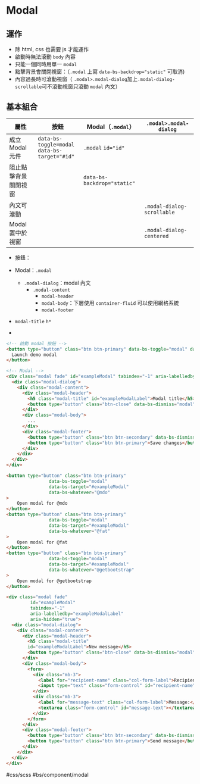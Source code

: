 # Modal


## 運作
- 除 html, css 也需要 js 才能運作
- 啟動時無法滾動 `body` 內容
- 只能一個同時用單一 `modal`
- 點擊背景會關閉視窗：（`.modal` 上寫 `data-bs-backdrop="static"` 可取消)
- 內容過長時可滾動視窗（ `.modal>.modal-dialog`加上`.modal-dialog-scrollable`可不滾動視窗只滾動 `modal` 內文）

## 基本組合

| 屬性                 | 按鈕                                              | Modal（`.modal`）           | `.modal>.modal-dialog`     |
| -------------------- | ------------------------------------------------- | --------------------------- | -------------------------- |
| 成立 Modal 元件      | `data-bs-toggle=modal`<br/>`data-bs-target="#id"` | `.modal`   `id="id"`        |
| 阻止點擊背景關閉視窗 |                                                   | `data-bs-backdrop="static"` |
| 內文可滾動           |                                                   |                             | `.modal-dialog-scrollable` |
| Modal 置中於視窗     |                                                   |                             | `.modal-dialog-centered`   |


- 按鈕：
- Modal：`.modal`
  - `.modal-dialog`：modal 內文
    - `.modal-content`
      - `modal-header`
      - `modal-body`：下層使用 `container-fluid` 可以使用網格系統
      - `modal-footer`

- `modal-title` `h*`
- 
```html
<!-- 啟動 modal 按鈕 -->
<button type="button" class="btn btn-primary" data-bs-toggle="modal" data-bs-target="#exampleModal">
  Launch demo modal
</button>

<!-- Modal -->
<div class="modal fade" id="exampleModal" tabindex="-1" aria-labelledby="exampleModalLabel" aria-hidden="true">
  <div class="modal-dialog">
    <div class="modal-content">
      <div class="modal-header">
        <h5 class="modal-title" id="exampleModalLabel">Modal title</h5>
        <button type="button" class="btn-close" data-bs-dismiss="modal" aria-label="Close"></button>
      </div>
      <div class="modal-body">
        ...
      </div>
      <div class="modal-footer">
        <button type="button" class="btn btn-secondary" data-bs-dismiss="modal">Close</button>
        <button type="button" class="btn btn-primary">Save changes</button>
      </div>
    </div>
  </div>
</div>
```

```html
<button type="button" class="btn btn-primary" 
				data-bs-toggle="modal"
				data-bs-target="#exampleModal" 
				data-bs-whatever="@mdo"
>
	Open modal for @mdo
</button>
<button type="button" class="btn btn-primary" 
				data-bs-toggle="modal" 
				data-bs-target="#exampleModal" 
				data-bs-whatever="@fat"
>
	Open modal for @fat
</button>
<button type="button" class="btn btn-primary" 
				data-bs-toggle="modal" 
				data-bs-target="#exampleModal" 
				data-bs-whatever="@getbootstrap"
>
	Open modal for @getbootstrap
</button>

<div class="modal fade" 
		 id="exampleModal" 
		 tabindex="-1" 
		 aria-labelledby="exampleModalLabel" 
		 aria-hidden="true">
  <div class="modal-dialog">
    <div class="modal-content">
      <div class="modal-header">
        <h5 class="modal-title" 
        id="exampleModalLabel">New message</h5>
        <button type="button" class="btn-close" data-bs-dismiss="modal" aria-label="Close"></button>
      </div>
      <div class="modal-body">
        <form>
          <div class="mb-3">
            <label for="recipient-name" class="col-form-label">Recipient:</label>
            <input type="text" class="form-control" id="recipient-name">
          </div>
          <div class="mb-3">
            <label for="message-text" class="col-form-label">Message:</label>
            <textarea class="form-control" id="message-text"></textarea>
          </div>
        </form>
      </div>
      <div class="modal-footer">
        <button type="button" class="btn btn-secondary" data-bs-dismiss="modal">Close</button>
        <button type="button" class="btn btn-primary">Send message</button>
      </div>
    </div>
  </div>
</div>
```


#css/scss #bs/component/modal